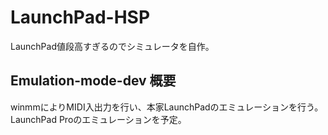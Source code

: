 # LaunchPad-HSP
LaunchPad値段高すぎるのでシミュレータを自作。
## Emulation-mode-dev 概要
winmmによりMIDI入出力を行い、本家LaunchPadのエミュレーションを行う。
LaunchPad Proのエミュレーションを予定。
